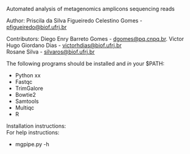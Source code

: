 Automated analysis of metagenomics amplicons sequencing reads

Author:
Priscila da Silva Figueiredo Celestino Gomes - pfigueiredo@biof.ufrj.br

Contributors:
Diego Enry Barreto Gomes - dgomes@pq.cnpq.br. 
Victor Hugo Giordano Dias - victorhdias@biof.ufrj.br  
Rosane Silva - silvaros@biof.ufrj.br  

The following programs should be installed and *in* your $PATH:

* Python xx
* Fastqc
* TrimGalore
* Bowtie2
* Samtools
* Multiqc
* R

Installation instructions:  
For help instructions:  
* mgpipe.py -h


